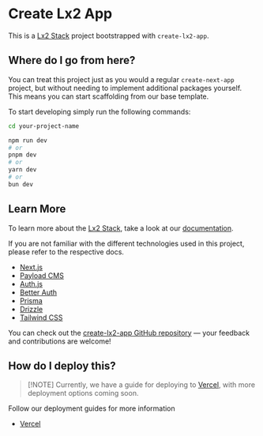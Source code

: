 # Create Lx2 App

This is a [Lx2 Stack](https://create.lx2.dev) project bootstrapped with
`create-lx2-app`.

## Where do I go from here?

You can treat this project just as you would a regular `create-next-app`
project, but without needing to implement additional packages yourself. This
means you can start scaffolding from our base template.

To start developing simply run the following commands:

```bash
cd your-project-name

npm run dev
# or
pnpm dev
# or
yarn dev
# or
bun dev
```

## Learn More

To learn more about the [Lx2 Stack](https://create.lx2.dev), take a look at our
[documentation](https://create.lx2.dev).

If you are not familiar with the different technologies used in this project,
please refer to the respective docs.

- [Next.js](https://nextjs.org)
- [Payload CMS](https://payloadcms.com)
- [Auth.js](https://authjs.dev)
- [Better Auth](https://better-auth.com)
- [Prisma](https://prisma.io)
- [Drizzle](https://orm.drizzle.team)
- [Tailwind CSS](https://tailwindcss.com)

You can check out the
[create-lx2-app GitHub repository](https://github.com/SlickYeet/create-lx2-app)
— your feedback and contributions are welcome!

## How do I deploy this?

> [!NOTE] Currently, we have a guide for deploying to
> [Vercel](https://create.lx2.dev/docs/vercel), with more deployment options
> coming soon.

Follow our deployment guides for more information

- [Vercel](https://create.lx2.dev/docs/vercel)
  <!-- - [Netlify](https://create.lx2.dev/docs/netlify) — Coming soon -->
  <!-- - [Docker](https://create.lx2.dev/docs/docker) — Coming soon -->
  <!-- - [Cloudflare](https://create.lx2.dev/docs/cloudflare) — Coming soon -->

